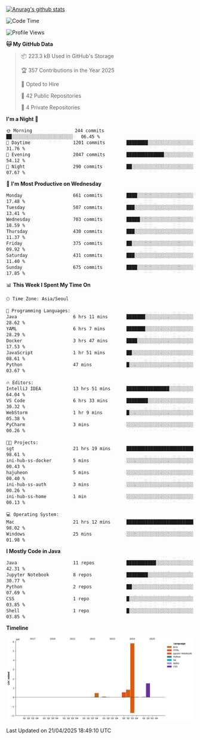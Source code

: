 [![Anurag's github stats](https://github-readme-stats.vercel.app/api?username=hajubal)](https://github.com/anuraghazra/github-readme-stats)

<!--START_SECTION:waka-->
![Code Time](http://img.shields.io/badge/Code%20Time-386%20hrs%2044%20mins-blue)

![Profile Views](http://img.shields.io/badge/Profile%20Views-5-blue)

**🐱 My GitHub Data** 

> 📦 223.3 kB Used in GitHub's Storage 
 > 
> 🏆 357 Contributions in the Year 2025
 > 
> 💼 Opted to Hire
 > 
> 📜 42 Public Repositories 
 > 
> 🔑 4 Private Repositories 
 > 
**I'm a Night 🦉** 

```text
🌞 Morning                244 commits         ██░░░░░░░░░░░░░░░░░░░░░░░   06.45 % 
🌆 Daytime                1201 commits        ████████░░░░░░░░░░░░░░░░░   31.76 % 
🌃 Evening                2047 commits        ██████████████░░░░░░░░░░░   54.12 % 
🌙 Night                  290 commits         ██░░░░░░░░░░░░░░░░░░░░░░░   07.67 % 
```
📅 **I'm Most Productive on Wednesday** 

```text
Monday                   661 commits         ████░░░░░░░░░░░░░░░░░░░░░   17.48 % 
Tuesday                  507 commits         ███░░░░░░░░░░░░░░░░░░░░░░   13.41 % 
Wednesday                703 commits         █████░░░░░░░░░░░░░░░░░░░░   18.59 % 
Thursday                 430 commits         ███░░░░░░░░░░░░░░░░░░░░░░   11.37 % 
Friday                   375 commits         ██░░░░░░░░░░░░░░░░░░░░░░░   09.92 % 
Saturday                 431 commits         ███░░░░░░░░░░░░░░░░░░░░░░   11.40 % 
Sunday                   675 commits         ████░░░░░░░░░░░░░░░░░░░░░   17.85 % 
```


📊 **This Week I Spent My Time On** 

```text
🕑︎ Time Zone: Asia/Seoul

💬 Programming Languages: 
Java                     6 hrs 11 mins       ███████░░░░░░░░░░░░░░░░░░   28.62 % 
YAML                     6 hrs 7 mins        ███████░░░░░░░░░░░░░░░░░░   28.29 % 
Docker                   3 hrs 47 mins       ████░░░░░░░░░░░░░░░░░░░░░   17.53 % 
JavaScript               1 hr 51 mins        ██░░░░░░░░░░░░░░░░░░░░░░░   08.61 % 
Python                   47 mins             █░░░░░░░░░░░░░░░░░░░░░░░░   03.67 % 

🔥 Editors: 
IntelliJ IDEA            13 hrs 51 mins      ████████████████░░░░░░░░░   64.04 % 
VS Code                  6 hrs 33 mins       ████████░░░░░░░░░░░░░░░░░   30.32 % 
WebStorm                 1 hr 9 mins         █░░░░░░░░░░░░░░░░░░░░░░░░   05.38 % 
PyCharm                  3 mins              ░░░░░░░░░░░░░░░░░░░░░░░░░   00.26 % 

🐱‍💻 Projects: 
sgt                      21 hrs 19 mins      █████████████████████████   98.61 % 
ini-hub-ss-docker        5 mins              ░░░░░░░░░░░░░░░░░░░░░░░░░   00.43 % 
hajuheon                 5 mins              ░░░░░░░░░░░░░░░░░░░░░░░░░   00.40 % 
ini-hub-ss-auth          3 mins              ░░░░░░░░░░░░░░░░░░░░░░░░░   00.26 % 
ini-hub-ss-home          1 min               ░░░░░░░░░░░░░░░░░░░░░░░░░   00.13 % 

💻 Operating System: 
Mac                      21 hrs 12 mins      █████████████████████████   98.02 % 
Windows                  25 mins             ░░░░░░░░░░░░░░░░░░░░░░░░░   01.98 % 
```

**I Mostly Code in Java** 

```text
Java                     11 repos            ███████████░░░░░░░░░░░░░░   42.31 % 
Jupyter Notebook         8 repos             ████████░░░░░░░░░░░░░░░░░   30.77 % 
Python                   2 repos             ██░░░░░░░░░░░░░░░░░░░░░░░   07.69 % 
CSS                      1 repo              █░░░░░░░░░░░░░░░░░░░░░░░░   03.85 % 
Shell                    1 repo              █░░░░░░░░░░░░░░░░░░░░░░░░   03.85 % 
```



**Timeline**

![Lines of Code chart](https://raw.githubusercontent.com/hajubal/hajubal/main/assets/bar_graph.png)


 Last Updated on 21/04/2025 18:49:10 UTC
<!--END_SECTION:waka-->